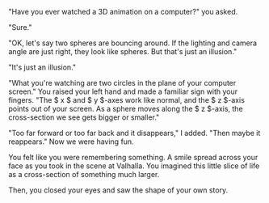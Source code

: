 <p class="main-text small-text">
"Have you ever watched a 3D animation on a computer?" you asked.
</p>
<p class="main-text small-text">
"Sure."
</p>
<p class="main-text small-text">
"OK, let's say two spheres are bouncing around. If the lighting and camera angle are just right, they look like spheres. But that's just an illusion."
</p>
<p class="main-text small-text">
"It's just an illusion."
</p>
<p class="main-text small-text">
"What you're watching are two circles in the plane of your computer screen." You raised your left hand and made a familiar sign with your fingers. "The $ x $ and $ y $-axes work like normal, and the $ z $-axis points out of your screen. As a sphere moves along the $ z $-axis, the cross-section we see gets bigger or smaller."
</p>
<p class="main-text small-text">
"Too far forward or too far back and it disappears," I added. "Then maybe it reappears." Now we were having fun.
</p>
<p class="main-text small-text">
You felt like you were remembering something. A smile spread across your face as you took in the scene at Valhalla. You imagined this little slice of life as a cross-section of something much larger.
</p>
<p class="main-text small-text">
    Then, you closed your eyes and saw the shape of your own story.
</p>
